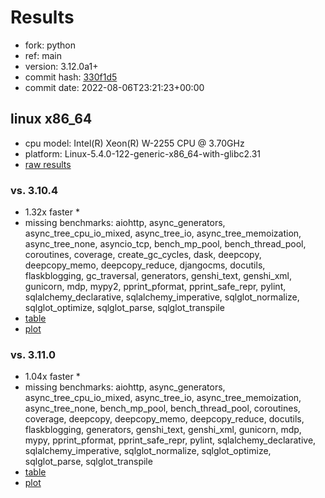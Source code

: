 # Results

- fork: python
- ref: main
- version: 3.12.0a1+
- commit hash: [330f1d5](https://github.com/python/cpython/commit/330f1d5)
- commit date: 2022-08-06T23:21:23+00:00

## linux x86_64

- cpu model: Intel(R) Xeon(R) W-2255 CPU @ 3.70GHz
- platform: Linux-5.4.0-122-generic-x86_64-with-glibc2.31
- [raw results](bm-20220806-linux-x86_64-python-main-3.12.0a1%2B-330f1d5.json)

### vs. 3.10.4

- 1.32x faster \*
- missing benchmarks: aiohttp, async_generators, async_tree_cpu_io_mixed, async_tree_io, async_tree_memoization, async_tree_none, asyncio_tcp, bench_mp_pool, bench_thread_pool, coroutines, coverage, create_gc_cycles, dask, deepcopy, deepcopy_memo, deepcopy_reduce, djangocms, docutils, flaskblogging, gc_traversal, generators, genshi_text, genshi_xml, gunicorn, mdp, mypy2, pprint_pformat, pprint_safe_repr, pylint, sqlalchemy_declarative, sqlalchemy_imperative, sqlglot_normalize, sqlglot_optimize, sqlglot_parse, sqlglot_transpile
- [table](bm-20220806-linux-x86_64-python-main-3.12.0a1%2B-330f1d5-vs-3.10.4.md)
- [plot](bm-20220806-linux-x86_64-python-main-3.12.0a1%2B-330f1d5-vs-3.10.4.png)

### vs. 3.11.0

- 1.04x faster \*
- missing benchmarks: aiohttp, async_generators, async_tree_cpu_io_mixed, async_tree_io, async_tree_memoization, async_tree_none, bench_mp_pool, bench_thread_pool, coroutines, coverage, deepcopy, deepcopy_memo, deepcopy_reduce, docutils, flaskblogging, generators, genshi_text, genshi_xml, gunicorn, mdp, mypy, pprint_pformat, pprint_safe_repr, pylint, sqlalchemy_declarative, sqlalchemy_imperative, sqlglot_normalize, sqlglot_optimize, sqlglot_parse, sqlglot_transpile
- [table](bm-20220806-linux-x86_64-python-main-3.12.0a1%2B-330f1d5-vs-3.11.0.md)
- [plot](bm-20220806-linux-x86_64-python-main-3.12.0a1%2B-330f1d5-vs-3.11.0.png)

